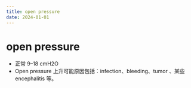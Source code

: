 ```yaml
---
title: open pressure
date: 2024-01-01
---
```

# open pressure

* 正常 9–18 cmH2O
* Open pressure 上升可能原因包括：infection、bleeding、tumor 、某些 encephalitis 等。
